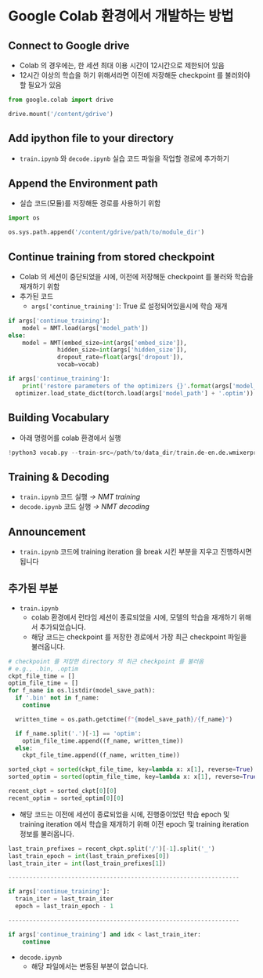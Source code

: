 # Google Colab 환경에서 개발하는 방법

## Connect to Google drive

- Colab 의 경우에는, 한 세션 최대 이용 시간이 12시간으로 제한되어 있음
- 12시간 이상의 학습을 하기 위해서라면 이전에 저장해둔 checkpoint 를 불러와야 할 필요가 있음

```python
from google.colab import drive

drive.mount('/content/gdrive')
```

## Add ipython file to your directory

- `train.ipynb` 와 `decode.ipynb` 실습 코드 파일을 작업할 경로에 추가하기

## Append the Environment path

- 실습 코드(모듈)를 저장해둔 경로를 사용하기 위함

```python
import os

os.sys.path.append('/content/gdrive/path/to/module_dir')
```

## Continue training from stored checkpoint

- Colab 의 세션이 중단되었을 시에, 이전에 저장해둔 checkpoint 를 불러와 학습을 재개하기 위함
- 추가된 코드
    - `args['continue_training']`: True 로 설정되어있을시에 학습 재개

```python
if args['continue_training']:
	model = NMT.load(args['model_path'])
else:
	model = NMT(embed_size=int(args['embed_size']),
              hidden_size=int(args['hidden_size']),
              dropout_rate=float(args['dropout']),
              vocab=vocab)
```

```python
if args['continue_training']:
	print('restore parameters of the optimizers {}'.format(args['model_path'] + '.optim'), file=sys.stderr)
  optimizer.load_state_dict(torch.load(args['model_path'] + '.optim'))
```

## Building Vocabulary

- 아래 명령어를 colab 환경에서 실행

```python
!python3 vocab.py --train-src=/path/to/data_dir/train.de-en.de.wmixerprep --train-tgt=/path/to/data_dir/train.de-en.en.wmixerprep /path/to/data_dir/vocab.json
```

## Training & Decoding

- `train.ipynb` 코드 실행 *→ NMT training*
- `decode.ipynb` 코드 실행 *→ NMT decoding*

## Announcement

- `train.ipynb` 코드에 training iteration 을 break 시킨 부분을 지우고 진행하시면 됩니다

## 추가된 부분

- `train.ipynb`
    - colab 환경에서 런타임 세션이 종료되었을 시에, 모델의 학습을 재개하기 위해서 추가되었습니다.
    - 해당 코드는 checkpoint 를 저장한 경로에서 가장 최근 checkpoint 파일을 불러옵니다.

```python
# checkpoint 를 저장한 directory 의 최근 checkpoint 를 불러옴
# e.g., .bin, .optim
ckpt_file_time = []
optim_file_time = []
for f_name in os.listdir(model_save_path):
  if '.bin' not in f_name:
    continue

  written_time = os.path.getctime(f"{model_save_path}/{f_name}")

  if f_name.split('.')[-1] == 'optim':
    optim_file_time.append((f_name, written_time))
  else:
    ckpt_file_time.append((f_name, written_time))

sorted_ckpt = sorted(ckpt_file_time, key=lambda x: x[1], reverse=True)
sorted_optim = sorted(optim_file_time, key=lambda x: x[1], reverse=True)

recent_ckpt = sorted_ckpt[0][0]
recent_optim = sorted_optim[0][0]
```

- 해당 코드는 이전에 세션이 종료되었을 시에, 진행중이었던 학습 epoch 및 training iteration 에서 학습을 재개하기 위해 이전 epoch 및 training iteration 정보를 불러옵니다.

```python
last_train_prefixes = recent_ckpt.split('/')[-1].split('_')
last_train_epoch = int(last_train_prefixes[0])
last_train_iter = int(last_train_prefixes[1])

------------------------------------------------------------------

if args['continue_training']:
  train_iter = last_train_iter
  epoch = last_train_epoch - 1

------------------------------------------------------------------

if args['continue_training'] and idx < last_train_iter:
	continue
```

- `decode.ipynb`
    - 해당 파일에서는 변동된 부분이 없습니다.
